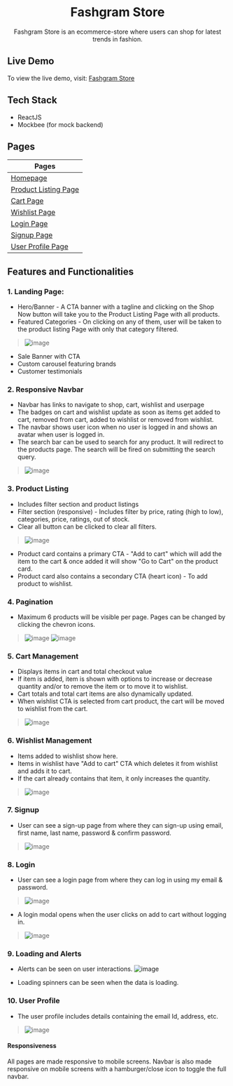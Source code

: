 <h1 align="center"><b>Fashgram Store</b></h1>
<div align="center">Fashgram Store is an ecommerce-store where users can shop for latest trends in fashion. </div>

## **Live Demo**
To view the live demo, visit: [Fashgram Store](https://fashgram-store-muskan.netlify.app/)

## **Tech Stack**
- ReactJS
- Mockbee (for mock backend)

## **Pages**
| Pages         |
|---------------|
| [Homepage](https://fashgram-store-muskan.netlify.app/)     |
| [Product Listing Page](https://fashgram-store-muskan.netlify.app/products)  |
| [Cart Page](https://fashgram-store-muskan.netlify.app/cart)  |
| [Wishlist Page](https://fashgram-store-muskan.netlify.app/wishlist) |
| [Login Page](https://fashgram-store-muskan.netlify.app/login)  |
| [Signup Page](https://fashgram-store-muskan.netlify.app/signup) |
| [User Profile Page](https://fashgram-store-muskan.netlify.app/user)

## **Features and Functionalities**
### 1. Landing Page:
- Hero/Banner -  A CTA banner with a tagline and clicking on the Shop Now button will take you to the Product Listing Page with all products.
- Featured Categories - On clicking on any of them, user will be taken to the product listing Page with only that category filtered.
> ![image](https://user-images.githubusercontent.com/46674359/162250701-6a5543fe-696a-417f-9d97-af7cbb0716ba.png)

- Sale Banner with CTA
- Custom carousel featuring brands 
- Customer testimonials

### 2. Responsive Navbar
- Navbar has links to navigate to shop, cart, wishlist and userpage
- The badges on cart and wishlist update as soon as items get added to cart, removed from cart, added to wishlist or removed from wishlist.
- The navbar shows user icon when no user is logged in and shows an avatar when user is logged in. 
- The search bar can be used to search for any product. It will redirect to the products page. The search will be fired on submitting the search query. 
> ![image](https://user-images.githubusercontent.com/46674359/162250196-04364386-aa63-4056-b58e-328d25391af7.png)

### 3. Product Listing
- Includes filter section and product listings 
- Filter section (responsive) - Includes filter by price, rating (high to low), categories, price, ratings, out of stock.
- Clear all button can be clicked to clear all filters. 
> ![image](https://user-images.githubusercontent.com/46674359/162252412-95a49f89-a09f-420b-ba73-769ff5a20338.png)
- Product card contains a primary CTA - "Add to cart" which will add the item to the cart & once added it will show "Go to Cart" on the product card.
- Product card also contains a secondary CTA (heart icon) - To add product to wishlist. 

### 4. Pagination
- Maximum 6 products will be visible per page. Pages can be changed by clicking the chevron icons. 
> ![image](https://user-images.githubusercontent.com/46674359/162255186-12bac213-c6bf-4193-a0a4-022f6a76b3a9.png)
> ![image](https://user-images.githubusercontent.com/46674359/162255227-89097e04-488e-4be2-82c4-b954cef1c661.png)

### 5. Cart Management
- Displays items in cart and total checkout value
- If item is added, item is shown with options to increase or decrease quantity and/or to remove the item or to move it to wishlist.
- Cart totals and total cart items are also dynamically updated.
- When wishlist CTA is selected from cart product, the cart will be moved to wishlist from the cart. 
> ![image](https://user-images.githubusercontent.com/46674359/162256813-23371058-556e-493b-bef4-c656bc794aac.png)

### 6. Wishlist Management 
- Items added to wishlist show here. 
- Items in wishlist have "Add to cart" CTA which deletes it from wishlist and adds it to cart. 
- If the cart already contains that item, it only increases the quantity.
> ![image](https://user-images.githubusercontent.com/46674359/162257427-45b75b2f-aa77-4ce5-871b-6b759a598945.png)

### 7. Signup
- User can see a sign-up page from where they can sign-up using email, first name, last name, password & confirm password.
> ![image](https://user-images.githubusercontent.com/46674359/162260314-27a5bc64-73fb-453d-aafa-aa9e3c42aae9.png)

### 8. Login
- User can see a login page from where they can log in using my email & password.
> ![image](https://user-images.githubusercontent.com/46674359/162260232-e3a39f24-174c-4598-adf9-92c2f17f7df1.png)

- A login modal opens when the user clicks on add to cart without logging in. 
> ![image](https://user-images.githubusercontent.com/46674359/162260045-db9e155a-e244-4c29-9639-8878e0456726.png)

### 9. Loading and Alerts
- Alerts can be seen on user interactions.
![image](https://user-images.githubusercontent.com/46674359/162263613-839682ba-a1f2-4516-8d7c-3c7c2c4a9af0.png)

- Loading spinners can be seen when the data is loading. 

### 10. User Profile 
- The user profile includes details containing the email Id, address, etc.
> ![image](https://user-images.githubusercontent.com/46674359/162260642-4d148366-270c-4f20-a82e-85982018f1ef.png)

#### Responsiveness
All pages are made responsive to mobile screens.
Navbar is also made responsive on mobile screens with a hamburger/close icon to toggle the full navbar.

